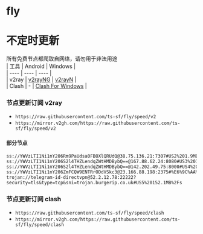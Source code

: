 # fly
# 不定时更新
所有免费节点都爬取自网络，请勿用于非法用途  
|  工具  | Android  | Windows  |  
|  ----  | ----   | ----  |  
| v2ray  | [v2rayNG](https://github.com/2dust/v2rayNG/releases) | [v2rayN](https://github.com/2dust/v2rayN/releases) |  
| Clash  | - | [Clash For Windows](https://github.com/2dust/clashN/releases) | 
  
### 节点更新订阅  v2ray
- `https://raw.githubusercontent.com/ts-sf/fly/speed/v2`  
- `https://mirror.v2gh.com/https://raw.githubusercontent.com/ts-sf/fly/speed/v2`  

#### 部分节点  
``` 
ss://YWVzLTI1Ni1nY206Rm9PaUdsa0FBOXlQRUdQ@38.75.136.21:7307#US2%201.9MB%2Fs
ss://YWVzLTI1Ni1nY206S2l4THZLendqZWtHMDBybQ==@167.88.62.24:8080#US3%201.9MB%2Fs
ss://YWVzLTI1Ni1nY206S2l4THZLendqZWtHMDBybQ==@142.202.49.75:8000#US4%201.7MB%2Fs
ss://YWVzLTI1Ni1nY206ZmFCQW9ENTRrODdVSkc3@23.166.88.198:2375#%E6%9C%AA%E7%9F%A59%201.8MB%2Fs
trojan://telegram-id-directvpn@52.2.12.78:22222?security=tls&type=tcp&sni=trojan.burgerip.co.uk#US5%20152.1MB%2Fs
```
### 节点更新订阅  clash
- `https://raw.githubusercontent.com/ts-sf/fly/speed/clash`  
- `https://mirror.v2gh.com/https://raw.githubusercontent.com/ts-sf/fly/speed/clash`  


